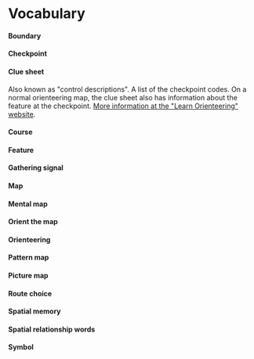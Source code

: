 # Vocabulary

#### Boundary

#### Checkpoint

#### Clue sheet

Also known as "control descriptions". A list of the checkpoint codes. On a normal orienteering map, the clue sheet also has information about the feature at the checkpoint. [More information at the "Learn Orienteering" website](http://www.learnorienteering.com/AdIOFsymbols.html).

#### Course

#### Feature

#### Gathering signal

#### Map

#### Mental map

#### Orient the map

#### Orienteering

#### Pattern map

#### Picture map

#### Route choice

#### Spatial memory

#### Spatial relationship words

#### Symbol

